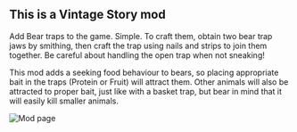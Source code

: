 ## This is a Vintage Story mod
Add Bear traps to the game. Simple. To craft them, obtain two bear trap jaws by smithing, then craft the trap using nails and strips to join them together. Be careful about handling the open trap when not sneaking!

This mod adds a seeking food behaviour to bears, so placing appropriate bait in the traps (Protein or Fruit) will attract them. Other animals will also be attracted to proper bait,
just like with a basket trap, but bear in mind that it will easily kill smaller animals.

![Mod page](https://mods.vintagestory.at/beartrap)
